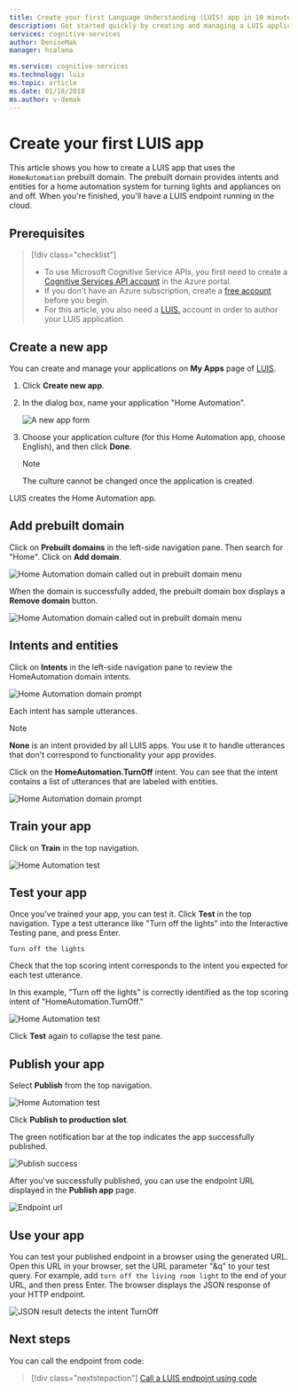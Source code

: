 ```yaml
---
title: Create your first Language Understanding (LUIS) app in 10 minutes in Azure | Microsoft Docs 
description: Get started quickly by creating and managing a LUIS application on the Language Understanding (LUIS) webpage. 
services: cognitive-services
author: DeniseMak
manager: hsalama

ms.service: cognitive-services
ms.technology: luis
ms.topic: article
ms.date: 01/18/2018
ms.author: v-demak
---
```


# Create your first LUIS app

This article shows you how to create a LUIS app that uses the `HomeAutomation` prebuilt domain. The prebuilt domain provides intents and entities for a home automation system for turning lights and appliances on and off. When you're finished, you'll have a LUIS endpoint running in the cloud.

## Prerequisites
> [!div class="checklist"]
> * To use Microsoft Cognitive Service APIs, you first need to create a [Cognitive Services API account](https://docs.microsoft.com/azure/cognitive-services/cognitive-services-apis-create-account) in the Azure portal.
> * If you don't have an Azure subscription, create a [free account](https://azure.microsoft.com/free/?WT.mc_id=A261C142F) before you begin.
> * For this article, you also need a [LUIS.][LUIS] account in order to author your LUIS application.

## Create a new app
You can create and manage your applications on **My Apps** page of [LUIS][LUIS]. 
1. Click **Create new app**.

2. In the dialog box, name your application "Home Automation".

    ![A new app form](./media/luis-quickstart-new-app/create-new-app-dialog.png)

3. Choose your application culture (for this Home Automation app, choose English), and then click **Done**. 

    >[!NOTE]
    >The culture cannot be changed once the application is created. 

LUIS creates the Home Automation app. 

## Add prebuilt domain

Click on **Prebuilt domains** in the left-side navigation pane. Then search for "Home". Click on **Add domain**.

![Home Automation domain called out in prebuilt domain menu](./media/luis-quickstart-new-app/home-automation.png)

When the domain is successfully added, the prebuilt domain box displays a **Remove domain** button.

![Home Automation domain called out in prebuilt domain menu](./media/luis-quickstart-new-app/remove-domain.png)

## Intents and entities

Click on **Intents** in the left-side navigation pane to review the HomeAutomation domain intents. 

![Home Automation domain prompt](./media/luis-quickstart-new-app/home-automation-intents.png)

Each intent has sample utterances.

> [!NOTE]
> **None** is an intent provided by all LUIS apps. You use it to handle utterances that don't correspond to functionality your app provides. 

Click on the **HomeAutomation.TurnOff** intent. You can see that the intent contains a list of utterances that are labeled with entities.

![Home Automation domain prompt](./media/luis-quickstart-new-app/home-automation-turnon.png)

## Train your app

Click on **Train** in the top navigation.

![Home Automation test](./media/luis-quickstart-new-app/trained.png)

## Test your app
Once you've trained your app, you can test it. Click **Test** in the top navigation. Type a test utterance like "Turn off the lights" into the Interactive Testing pane, and press Enter. 

```
Turn off the lights
```

Check that the top scoring intent corresponds to the intent you expected for each test utterance.

In this example, "Turn off the lights" is correctly identified as the top scoring intent of "HomeAutomation.TurnOff."

![Home Automation test](./media/luis-quickstart-new-app/test.png)

Click **Test** again to collapse the test pane. 

## Publish your app
Select **Publish** from the top navigation. 

![Home Automation test](./media/luis-quickstart-new-app/publish.png)

Click **Publish to production slot**.

The green notification bar at the top indicates the app successfully published.

![Publish success](./media/luis-quickstart-new-app/published.png)


After you've successfully published, you can use the endpoint URL displayed in the **Publish app** page.

![Endpoint url](./media/luis-quickstart-new-app/endpoint.png)

## Use your app
You can test your published endpoint in a browser using the generated URL. Open this URL in your browser, set the URL parameter "&q" to your test query. For example, add `turn off the living room light` to the end of your URL, and then press Enter. The browser displays the JSON response of your HTTP endpoint.  

![JSON result detects the intent TurnOff](./media/luis-get-started-node-get-intent/turn-off-living-room.png)

## Next steps

You can call the endpoint from code:

> [!div class="nextstepaction"]
> [Call a LUIS endpoint using code](luis-get-started-cs-get-intent.md)


[LUIS]: luis-reference-regions.md
